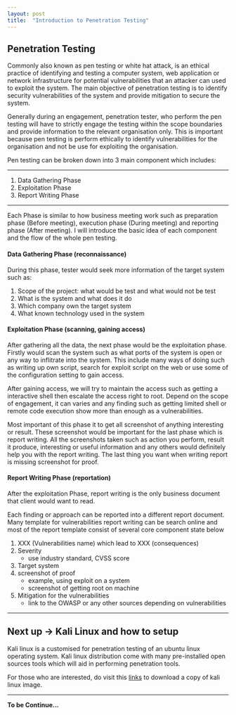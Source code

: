 ```yaml
---
layout: post
title:  "Introduction to Penetration Testing"
---
```


## Penetration Testing

Commonly also known as pen testing or white hat attack, is an ethical practice of identifying and testing a computer system, web application or network infrastructure for potential vulnerabilities that an attacker can used to exploit the system. The main objective of penetration testing is to identify security vulnerabilities of the system and provide mitigation to secure the system.

Generally during an engagement, penetration tester, who perform the pen testing will have to strictly engage the testing within the scope boundaries and provide information to the relevant organisation only. This is important because pen testing is perform ethically to identify vulnerabilities for the organisation and not be use for exploiting the organisation. 

Pen testing can be broken down into 3 main component which includes: 
***
1. Data Gathering Phase 
2. Exploitation Phase
3. Report Writing Phase
***
Each Phase is similar to how business meeting work such as preparation phase (Before meeting), execution phase (During meeting) and reporting phase (After meeting). I will introduce the basic idea of each component and the flow of the whole pen testing.


#### Data Gathering Phase (reconnaissance)

During this phase, tester would seek more information of the target system such as:

1. Scope of the project: what would be test and what would not be test
2. What is the system and what does it do
3. Which company own the target system
4. What known technology used in the system

#### Exploitation Phase (scanning, gaining access)

After gathering all the data, the next phase would be the exploitation phase. Firstly would scan the system such as what ports of the system is open or any way to inflitrate into the system. This include many ways of doing such as writing up own script, search for exploit script on the web or use some of the configuration setting to gain access. 

After gaining access, we will try to maintain the access such as getting a interactive shell then escalate the access right to root. Depend on the scope of engagement, it can varies and any finding such as getting limited shell or remote code execution show more than enough as a vulnerabilities. 

Most important of this phase it to get all screenshot of anything interesting or result. These screenshot would be important for the last phase which is report writing. All the screenshots taken such as action you perform, result it produce, interesting or useful information and any others would definitely help you with the report writing. The last thing you want when writing report is missing screenshot for proof.  


#### Report Writing Phase (reportation)

After the exploitation Phase, report writing is the only business document that client would want to read.

Each finding or approach can be reported into a different report document. Many template for vulnerabilities report writing can be search online and most of the report template consist of several core component state below

1. XXX (Vulnerabilities name) which lead to XXX (consequences)
2. Severity
    - use industry standard, CVSS score
3. Target system
4. screenshot of proof
    - example, using exploit on a system
    - screenshot of getting root on machine
5. Mitigation for the vulnerabilities
    - link to the OWASP or any other sources depending on vulnerabilities

***


## Next up -> Kali Linux and how to setup

Kali linux is a customised for penetration testing of an ubuntu linux operating system. Kali linux distribution come with many pre-installed open sources tools which will aid in performing penetration tools. 

For those who are interested, do visit this [links](https://www.kali.org/downloads/) to download a copy of kali linux image.

------

**To be Continue...**